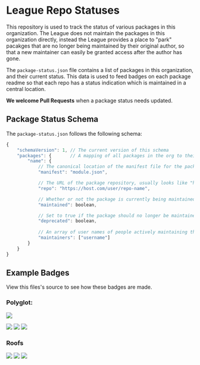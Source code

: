 # League Repo Statuses
This repository is used to track the status of various packages in this organization. The League does not maintain the packages in this organization directly, instead the League provides a place to "park" pacakges that are no longer being maintained by their original author, so that a new maintainer can easily be granted access after the author has gone.

The `package-status.json` file contains a list of packages in this organization, and their current status. This data is used to feed badges on each package readme so that each repo has a status indication which is maintained in a central location.

**We welcome Pull Requests** when a package status needs updated.

## Package Status Schema
The `package-status.json` follows the following schema:

```js
{
	"schemaVersion": 1, // The current version of this schema
	"packages": {       // A mapping of all packages in the org to their canonical name (from their manifest)
		"name": {
			// The canonical location of the manifest file for the package - should be valid for installation
			"manifest": "module.json",

			// The URL of the package repository, usually looks like "https://github.com/username/repo-name"
			"repo": "https://host.com/user/repo-name",

			// Whether or not the package is currently being maintained
			"maintained": boolean,

			// Set to true if the package should no longer be maintained due to being too outdated/unneeded                  
			"deprecated": boolean,
			
			// An array of user names of people actively maintaining the project.             
			"maintainers": ["username"]
		}
	}
}
```

## Example Badges
View this files's source to see how these badges are made.
### Polyglot:
![](https://img.shields.io/endpoint?url=https%3A%2F%2Fraw.githubusercontent.com%2FLeague-of-Foundry-Developers%2Fleague-repo-status%2Fshields-endpoint%2Fpolyglot.json)

![](https://img.shields.io/badge/dynamic/json?label=Maintained&query=packages.polyglot.maintained&url=https%3A%2F%2Fraw.githubusercontent.com%2FLeague-of-Foundry-Developers%2Fleague-repo-status%2Fmain%2Fpackage-status.json)
![](https://img.shields.io/badge/dynamic/json?label=Maintainer&query=packages.polyglot.maintainer&url=https%3A%2F%2Fraw.githubusercontent.com%2FLeague-of-Foundry-Developers%2Fleague-repo-status%2Fmain%2Fpackage-status.json)
![](https://img.shields.io/badge/dynamic/json?label=Deprecated&query=packages.polyglot.deprecated&url=https%3A%2F%2Fraw.githubusercontent.com%2FLeague-of-Foundry-Developers%2Fleague-repo-status%2Fmain%2Fpackage-status.json)

### Roofs
![](https://img.shields.io/badge/dynamic/json?label=Maintained&query=packages.roofs.maintained&url=https%3A%2F%2Fraw.githubusercontent.com%2FLeague-of-Foundry-Developers%2Fleague-repo-status%2Fmain%2Fpackage-status.json)
![](https://img.shields.io/badge/dynamic/json?label=Maintainer&query=packages.roofs.maintainer&url=https%3A%2F%2Fraw.githubusercontent.com%2FLeague-of-Foundry-Developers%2Fleague-repo-status%2Fmain%2Fpackage-status.json)
![](https://img.shields.io/badge/dynamic/json?label=Deprecated&query=packages.roofs.deprecated&url=https%3A%2F%2Fraw.githubusercontent.com%2FLeague-of-Foundry-Developers%2Fleague-repo-status%2Fmain%2Fpackage-status.json)
